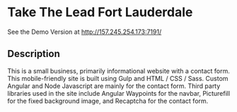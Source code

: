 # Take The Lead Fort Lauderdale

See the Demo Version at http://157.245.254.173:7191/

## Description

This is a small business, primarily informational website with a contact form. This mobile-friendly site is built using Gulp and HTML / CSS / Sass. Custom Angular and Node Javascript are mainly for the contact form. Third party libraries used in the site include Angular Waypoints for the navbar, Picturefill for the fixed background image, and Recaptcha for the contact form.
